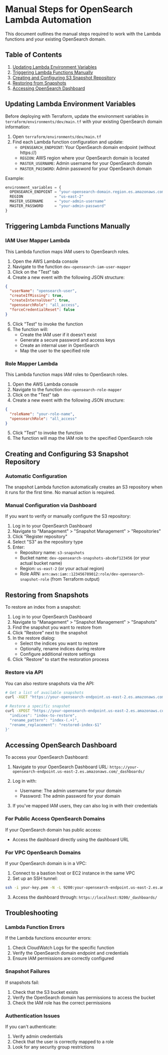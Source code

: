 # Manual Steps for OpenSearch Lambda Automation

This document outlines the manual steps required to work with the Lambda functions and your existing OpenSearch domain.

## Table of Contents
1. [Updating Lambda Environment Variables](#updating-lambda-environment-variables)
2. [Triggering Lambda Functions Manually](#triggering-lambda-functions-manually)
3. [Creating and Configuring S3 Snapshot Repository](#creating-and-configuring-s3-snapshot-repository)
4. [Restoring from Snapshots](#restoring-from-snapshots)
5. [Accessing OpenSearch Dashboard](#accessing-opensearch-dashboard)

## Updating Lambda Environment Variables

Before deploying with Terraform, update the environment variables in `terraform/environments/dev/main.tf` with your existing OpenSearch domain information:

1. Open `terraform/environments/dev/main.tf`
2. Find each Lambda function configuration and update:
   - `OPENSEARCH_ENDPOINT`: Your OpenSearch domain endpoint (without https://)
   - `REGION`: AWS region where your OpenSearch domain is located
   - `MASTER_USERNAME`: Admin username for your OpenSearch domain
   - `MASTER_PASSWORD`: Admin password for your OpenSearch domain

Example:
```terraform
environment_variables = {
  OPENSEARCH_ENDPOINT = "your-opensearch-domain.region.es.amazonaws.com"
  REGION              = "us-east-2"
  MASTER_USERNAME     = "your-admin-username"
  MASTER_PASSWORD     = "your-admin-password"
}
```

## Triggering Lambda Functions Manually

### IAM User Mapper Lambda

This Lambda function maps IAM users to OpenSearch roles.

1. Open the AWS Lambda console
2. Navigate to the function `dev-opensearch-iam-user-mapper`
3. Click on the "Test" tab
4. Create a new event with the following JSON structure:

```json
{
  "userName": "opensearch-user",
  "createIfMissing": true,
  "createInternalUser": true,
  "opensearchRole": "all_access",
  "forceCredentialReset": false
}
```

5. Click "Test" to invoke the function
6. The function will:
   - Create the IAM user if it doesn't exist
   - Generate a secure password and access keys
   - Create an internal user in OpenSearch
   - Map the user to the specified role

### Role Mapper Lambda

This Lambda function maps IAM roles to OpenSearch roles.

1. Open the AWS Lambda console
2. Navigate to the function `dev-opensearch-role-mapper`
3. Click on the "Test" tab
4. Create a new event with the following JSON structure:

```json
{
  "roleName": "your-role-name",
  "opensearchRole": "all_access"
}
```

5. Click "Test" to invoke the function
6. The function will map the IAM role to the specified OpenSearch role

## Creating and Configuring S3 Snapshot Repository

### Automatic Configuration

The snapshot Lambda function automatically creates an S3 repository when it runs for the first time. No manual action is required.

### Manual Configuration via Dashboard

If you want to verify or manually configure the S3 repository:

1. Log in to your OpenSearch Dashboard
2. Navigate to "Management" > "Snapshot Management" > "Repositories"
3. Click "Register repository"
4. Select "S3" as the repository type
5. Enter:
   - Repository name: `s3-snapshots`
   - Bucket name: `dev-opensearch-snapshots-abcdef123456` (or your actual bucket name)
   - Region: `us-east-2` (or your actual region)
   - Role ARN: `arn:aws:iam::123456789012:role/dev-opensearch-snapshot-role` (from Terraform output)

## Restoring from Snapshots

To restore an index from a snapshot:

1. Log in to your OpenSearch Dashboard
2. Navigate to "Management" > "Snapshot Management" > "Snapshots"
3. Find the snapshot you want to restore from
4. Click "Restore" next to the snapshot
5. In the restore dialog:
   - Select the indices you want to restore
   - Optionally, rename indices during restore
   - Configure additional restore settings
6. Click "Restore" to start the restoration process

### Restore via API

You can also restore snapshots via the API:

```bash
# Get a list of available snapshots
curl -XGET "https://your-opensearch-endpoint.us-east-2.es.amazonaws.com/_snapshot/s3-snapshots/_all" -u "admin:password"

# Restore a specific snapshot
curl -XPOST "https://your-opensearch-endpoint.us-east-2.es.amazonaws.com/_snapshot/s3-snapshots/snapshot-name/_restore" -u "admin:password" -d '{
  "indices": "index-to-restore",
  "rename_pattern": "index-(.+)",
  "rename_replacement": "restored-index-$1"
}'
```

## Accessing OpenSearch Dashboard

To access your OpenSearch Dashboard:

1. Navigate to your OpenSearch Dashboard URL:
   `https://your-opensearch-endpoint.us-east-2.es.amazonaws.com/_dashboards/`

2. Log in with:
   - Username: The admin username for your domain
   - Password: The admin password for your domain

3. If you've mapped IAM users, they can also log in with their credentials

### For Public Access OpenSearch Domains

If your OpenSearch domain has public access:
- Access the dashboard directly using the dashboard URL

### For VPC OpenSearch Domains

If your OpenSearch domain is in a VPC:
1. Connect to a bastion host or EC2 instance in the same VPC
2. Set up an SSH tunnel:

```bash
ssh -i your-key.pem -N -L 9200:your-opensearch-endpoint.us-east-2.es.amazonaws.com:443 ec2-user@bastion-host-ip
```

3. Access the dashboard through: `https://localhost:9200/_dashboards/`

## Troubleshooting

### Lambda Function Errors

If the Lambda functions encounter errors:
1. Check CloudWatch Logs for the specific function
2. Verify the OpenSearch domain endpoint and credentials
3. Ensure IAM permissions are correctly configured

### Snapshot Failures

If snapshots fail:
1. Check that the S3 bucket exists
2. Verify the OpenSearch domain has permissions to access the bucket
3. Check the IAM role has the correct permissions

### Authentication Issues

If you can't authenticate:
1. Verify admin credentials
2. Check that the user is correctly mapped to a role
3. Look for any security group restrictions 